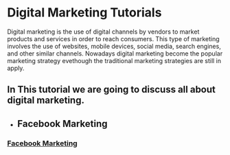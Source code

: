 # Digital Marketing Tutorials
Digital marketing is the use of digital channels by vendors to market products and services in order to reach consumers. This type of marketing involves the use of websites, mobile devices, social media, search engines, and other similar channels. Nowadays digital marketing become the popular marketing strategy evethough the traditional marketing strategies are still in apply.
## In This tutorial we are going to discuss all about digital marketing. 
* ## Facebook Marketing
### [Facebook Marketing](https://github.com/ethioclicks/Marketing-Tutorials/blob/master/FaceBook%20Marketing.md)
